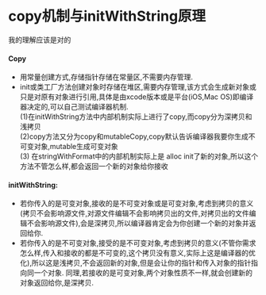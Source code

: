 # copy机制与initWithString原理

我的理解应该是对的

#### Copy
* 用常量创建方式,存储指针存储在常量区,不需要内存管理.
* init或类工厂方法创建对象时存储在堆区,需要内存管理,该方式会生成新对象或只是对原有对象进行引用,具体是由xcode版本或是平台(iOS,Mac OS)即编译器决定的,可以自己测试编译器机制.</br>
(1)在initWithString方法中内部机制实际上进行了copy,而copy分为深拷贝和浅拷贝</br>
(2)copy方法又分为copy和mutableCopy,copy默认告诉编译器我要你生成不可变对象,mutable生成可变对象</br>
(3) 在stringWithFormat中的内部机制实际上是 alloc init了新的对象,所以这个方法不管怎么样,都会返回一个新的对象给你接收
#### initWithString:
* 若你传入的是可变对象,接收的是不可变对象或是可变对象,考虑到拷贝的意义(拷贝不会影响源文件,对源文件编辑不会影响拷贝出的文件,对拷贝出的文件编辑不会影响源文件),会是深拷贝,所以编译器肯定会为你创建一个新的对象并返回给你.
* 若你传入的是不可变对象,接受的是不可变对象,考虑到拷贝的意义(不管你需求怎么样,传入和接收的都是不可变的,这个拷贝没有意义,实际上这是编译器的优化),所以这是浅拷贝,不会返回新的对象,但是会让你的指针和传入对象的指针指向同一个对象.
同理,若接收的是可变对象,两个对象性质不一样,就会创建新的对象返回给你,是深拷贝.

